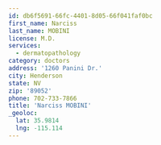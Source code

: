 ```yaml
---
id: db6f5691-66fc-4401-8d05-66f041faf0bc
first_name: Narciss
last_name: MOBINI
license: M.D.
services:
  - dermatopathology
category: doctors
address: '1260 Panini Dr.'
city: Henderson
state: NV
zip: '89052'
phone: 702-733-7866
title: 'Narciss MOBINI'
_geoloc:
  lat: 35.9814
  lng: -115.114
---
```

